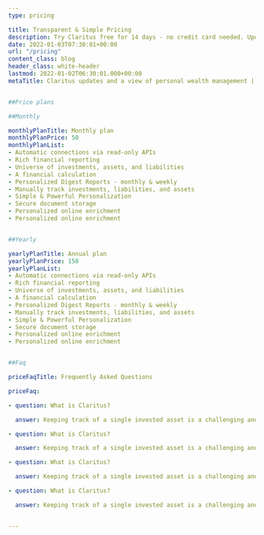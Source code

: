 ```yaml
---
type: pricing

title: Transparent & Simple Pricing
description: Try Claritus free for 14 days - no credit card needed. Upon completing your free trial, you can choose from one of the following plans.
date: 2022-01-03T07:30:01+00:00
url: "/pricing"
content_class: blog
header_class: white-header
lastmod: 2022-01-02T06:30:01.000+00:00
metaTitle: Claritus updates and a view of personal wealth management | Claritus Blog


##Price plans

##Monthly

monthlyPlanTitle: Monthly plan
monthlyPlanPrice: 50
monthlyPlanList: 
- Automatic connections via read-only APIs
- Rich financial reporting
- Universe of investments, assets, and liabilities
- A financial calculation
- Personalized Digest Reports - monthly & weekly
- Manually track investments, liabilities, and assets
- Simple & Powerful Personalization
- Secure document storage
- Personalized online enrichment
- Personalized online enrichment


##Yearly 

yearlyPlanTitle: Annual plan
yearlyPlanPrice: 150
yearlyPlanList:
- Automatic connections via read-only APIs
- Rich financial reporting
- Universe of investments, assets, and liabilities
- A financial calculation
- Personalized Digest Reports - monthly & weekly
- Manually track investments, liabilities, and assets
- Simple & Powerful Personalization
- Secure document storage
- Personalized online enrichment
- Personalized online enrichment


##Faq 

priceFaqTitle: Frequently Asked Questions

priceFaq:

- question: What is Claritus?

  answer: Keeping track of a single invested asset is a challenging and tedious task, let alone a number of assets scattered across several accounts. Whether you invest in the stock market, real estate, or any other alternative investment type, Claritus provides you with a clear image of ALL your combined assets in one place, anytime you need it

- question: What is Claritus?

  answer: Keeping track of a single invested asset is a challenging and tedious task, let alone a number of assets scattered across several accounts. Whether you invest in the stock market, real estate, or any other alternative investment type, Claritus provides you with a clear image of ALL your combined assets in one place, anytime you need it

- question: What is Claritus?

  answer: Keeping track of a single invested asset is a challenging and tedious task, let alone a number of assets scattered across several accounts. Whether you invest in the stock market, real estate, or any other alternative investment type, Claritus provides you with a clear image of ALL your combined assets in one place, anytime you need it

- question: What is Claritus?

  answer: Keeping track of a single invested asset is a challenging and tedious task, let alone a number of assets scattered across several accounts. Whether you invest in the stock market, real estate, or any other alternative investment type, Claritus provides you with a clear image of ALL your combined assets in one place, anytime you need it


---
```


